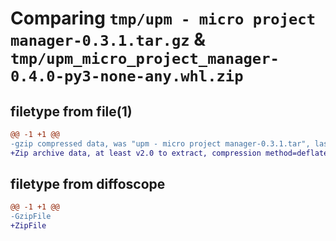 # Comparing `tmp/upm - micro project manager-0.3.1.tar.gz` & `tmp/upm_micro_project_manager-0.4.0-py3-none-any.whl.zip`

## filetype from file(1)

```diff
@@ -1 +1 @@
-gzip compressed data, was "upm - micro project manager-0.3.1.tar", last modified: Tue Dec  6 10:10:37 2022, max compression
+Zip archive data, at least v2.0 to extract, compression method=deflate
```

## filetype from diffoscope

```diff
@@ -1 +1 @@
-GzipFile
+ZipFile
```

